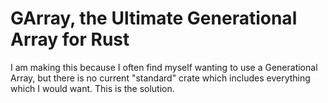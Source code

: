 # GArray, the Ultimate Generational Array for Rust

I am making this because I often find myself wanting to use a Generational Array, but there is no current "standard" crate which includes everything which I would want. This is the solution.